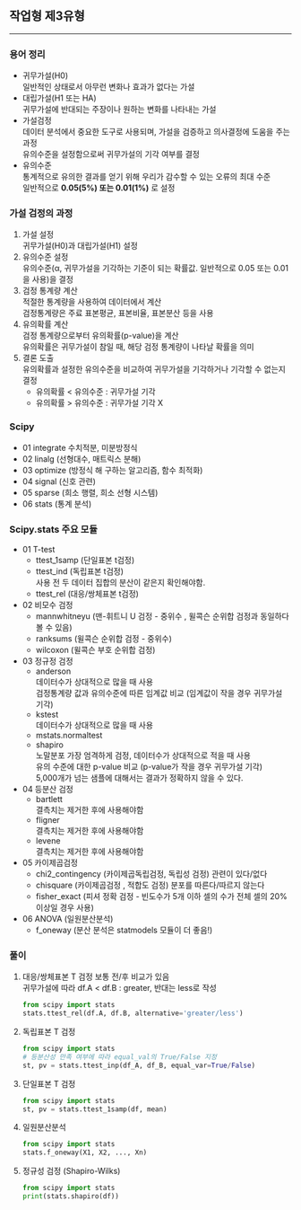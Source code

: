 ## 작업형 제3유형

---

### 용어 정리
- 귀무가설(H0) <br>
    일반적인 상태로서 아무런 변화나 효과가 없다는 가설
- 대립가설(H1 또는 HA) <br>
    귀무가설에 반대되는 주장이나 원하는 변화를 나타내는 가설
- 가설검정 <br>
    데이터 분석에서 중요한 도구로 사용되며, 가설을 검증하고 의사결정에 도움을 주는 과정 <Br>
    유의수준을 설정함으로써 귀무가설의 기각 여부를 결정
- 유의수준 <br>
    통계적으로 유의한 결과를 얻기 위해 우리가 감수할 수 있는 오류의 최대 수준 <br>
    일반적으로 **0.05(5%) 또는 0.01(1%)** 로 설정

### 가설 검정의 과정
1. 가설 설정 <br>
    귀무가설(H0)과 대립가설(H1) 설정
2. 유의수준 설정 <br>
    유의수준(α, 귀무가설을 기각하는 기준이 되는 확률값. 일반적으로 0.05 또는 0.01을 사용)을 결정
3. 검정 통계량 계산 <br>
    적절한 통계량을 사용하여 데이터에서 계산 <br>
    검정통계량은 주료 표본평균, 표본비율, 표본분산 등을 사용
4. 유의확률 계산 <br>
    검정 통계량으로부터 유의확률(p-value)을 계산 <Br>
    유의확률은 귀무가설이 참일 때, 해당 검정 통계량이 나타날 확률을 의미
5. 결론 도출 <br>
    유의확률과 설정한 유의수준을 비교하여 귀무가설을 기각하거나 기각할 수 없는지 결정
    - 유의확률 < 유의수준 : 귀무가설 기각
    - 유의확률 > 유의수준 : 귀무가설 기각 X

### Scipy
- 01 integrate 수치적분, 미분방정식 
- 02 linalg (선형대수, 매트릭스 분해)
- 03 optimize (방정식 해 구하는 알고리즘, 함수 최적화)
- 04 signal (신호 관련)
- 05 sparse (희소 행렬, 희소 선형 시스템)
- 06 stats (통계 분석)

### Scipy.stats 주요 모듈
- 01 T-test
  - ttest_1samp         (단일표본 t검정)
  - ttest_ind           (독립표본 t검정) <br>
    사용 전 두 데이터 집합의 분산이 같은지 확인해야함.
  - ttest_rel           (대응/쌍체표본 t검정)
- 02 비모수 검정
  - mannwhitneyu        (맨-휘트니 U 검정 - 중위수 , 윌콕슨 순위합 검정과 동일하다 볼 수 있음)
  - ranksums            (윌콕슨 순위합 검정 - 중위수)
  - wilcoxon            (윌콕슨 부호 순위합 검정)
- 03 정규정 검정
  - anderson <br>
  데이터수가 상대적으로 많을 때 사용 <br>
  검정통계량 값과 유의수준에 따른 임계값 비교 (임계값이 작을 경우 귀무가설 기각)
  - kstest <br>
  데이터수가 상대적으로 많을 때 사용
  - mstats.normaltest
  - shapiro <br>
  노말분포 가장 엄격하게 검정, 데이터수가 상대적으로 적을 때 사용 <br>
  유의 수준에 대한 p-value 비교 (p-value가 작을 경우 귀무가설 기각) <br>
  5,000개가 넘는 샘플에 대해서는 결과가 정확하지 않을 수 있다.
- 04 등분산 검정
  - bartlett <br>
    결측치는 제거한 후에 사용해야함
  - fligner <br>
    결측치는 제거한 후에 사용해야함
  - levene <br>
    결측치는 제거한 후에 사용해야함
- 05 카이제곱검정
  - chi2_contingency     (카이제곱독립검정, 독립성 검정)
    관련이 있다/없다
  - chisquare            (카이제곱검정 , 적합도 검정)
    분포를 따른다/따르지 않는다
  - fisher_exact         (피셔 정확 검정 - 빈도수가 5개 이하 셀의 수가 전체 셀의 20% 이상일 경우 사용)
- 06 ANOVA (일원분산분석)
  - f_oneway (분산 분석은  statmodels 모듈이 더 좋음!)

### 풀이
1. 대응/쌍체표본 T 검정
    보통 전/후 비교가 있음 <br>
    귀무가설에 따라 df.A < df.B : greater, 반대는 less로 작성
    ```python
    from scipy import stats
    stats.ttest_rel(df.A, df.B, alternative='greater/less')
    ``` 
2. 독립표본 T 검정
    ```python
    from scipy import stats
    # 등분산성 만족 여부에 따라 equal_val의 True/False 지정
    st, pv = stats.ttest_inp(df_A, df_B, equal_var=True/False)
    ```
3. 단일표본 T 검정
    ```python
    from scipy import stats
    st, pv = stats.ttest_1samp(df, mean)
    ```
4. 일원분산분석
    ```python
    from scipy import stats
    stats.f_oneway(X1, X2, ..., Xn)
    ```
5. 정규성 검정 (Shapiro-Wilks)
    ```python
    from scipy import stats
    print(stats.shapiro(df))
    ``` 